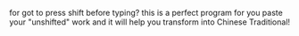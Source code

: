 for got to press shift before typing?
this is a perfect program for you
paste your "unshifted" work and it will help you transform into Chinese Traditional!
